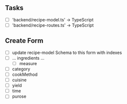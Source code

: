 ## Tasks
 - [ ] 'backend/recipe-model.ts'  -> TypeScript
 - [ ] 'backend/recipe-routes.ts' -> TypeScript

## Create Form
 - [ ] update recipe-model Schema to this form with indexes
 - [ ] ... ingredients ...
   - [ ] measure
 - [ ] category
 - [ ] cookMethod
 - [ ] cuisine
 - [ ] yield
 - [ ] time
 - [ ] purose
